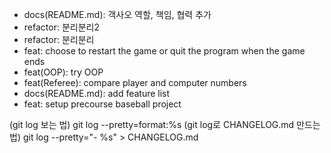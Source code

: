 - docs(README.md): 객사오 역할, 책임, 협력 추가
- refactor: 분리분리2
- refactor: 분리분리
- feat: choose to restart the game or quit the program when the game ends
- feat(OOP): try OOP
- feat(Referee): compare player and computer numbers
- docs(README.md): add feature list
- feat: setup precourse baseball project

(git log 보는 법)
git log --pretty=format:%s
(git log로 CHANGELOG.md 만드는 법)
git log --pretty="- %s" > CHANGELOG.md